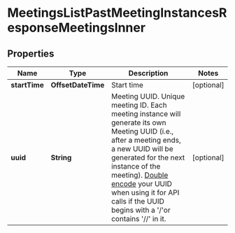 

# MeetingsListPastMeetingInstancesResponseMeetingsInner


## Properties

| Name | Type | Description | Notes |
|------------ | ------------- | ------------- | -------------|
|**startTime** | **OffsetDateTime** | Start time |  [optional] |
|**uuid** | **String** | Meeting UUID. Unique meeting ID. Each meeting instance will generate its own Meeting UUID (i.e., after a meeting ends, a new UUID will be generated for the next instance of the meeting). [Double encode](https://marketplace.zoom.us/docs/api-reference/using-zoom-apis/#meeting-id-and-uuid) your UUID when using it for API calls if the UUID begins with a &#39;/&#39;or contains &#39;//&#39; in it.   |  [optional] |



